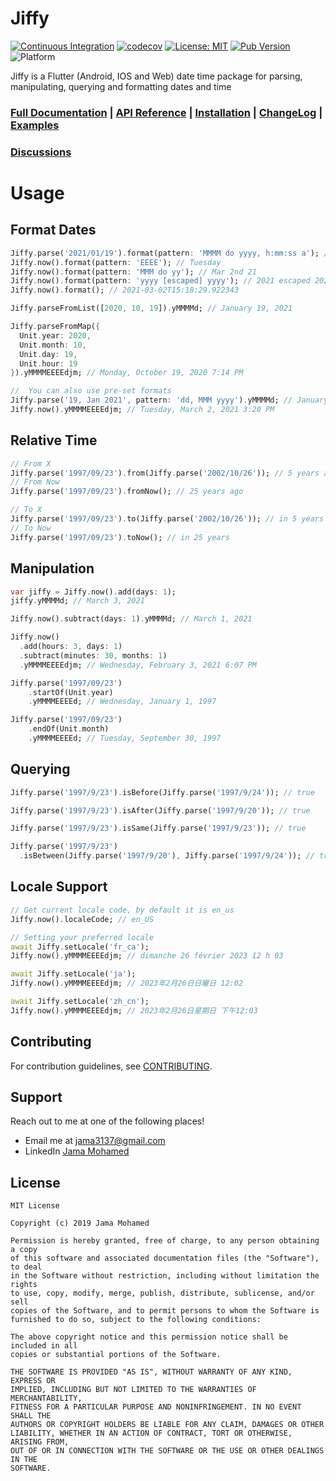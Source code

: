 # Jiffy

[![Continuous Integration](https://github.com/jama5262/jiffy/actions/workflows/ci.yml/badge.svg?branch=master)](https://github.com/jama5262/jiffy/actions/workflows/ci.yml)
[![codecov](https://codecov.io/gh/jama5262/jiffy/branch/master/graph/badge.svg?token=Z2EGVUGWTE)](https://codecov.io/gh/jama5262/jiffy)
[![License: MIT](https://img.shields.io/badge/License-MIT-yellow.svg)](https://opensource.org/licenses/MIT)
[![Pub Version](https://img.shields.io/badge/pub.dev-v6.4.3-blue)](https://pub.dev/packages/jiffy/versions/6.4.3)
![Platform](https://img.shields.io/badge/platform-flutter%7Cweb%7Cdart%20vm-orange)

Jiffy is a Flutter (Android, IOS and Web) date time package for parsing, manipulating, querying and formatting dates and time

### [Full Documentation](https://github.com/jama5262/jiffy/tree/v6.4.3/doc) | [API Reference](https://pub.dev/documentation/jiffy/latest/jiffy/Jiffy-class.html) | [Installation](https://pub.dev/packages/jiffy/install) | [ChangeLog](https://pub.dev/packages/jiffy/changelog) | [Examples](https://pub.dev/packages/jiffy/example)

### [Discussions](https://github.com/jama5262/jiffy/discussions)

# Usage

## Format Dates
```dart
Jiffy.parse('2021/01/19').format(pattern: 'MMMM do yyyy, h:mm:ss a'); // January 1st 2021, 12:00:00 AM
Jiffy.now().format(pattern: 'EEEE'); // Tuesday
Jiffy.now().format(pattern: 'MMM do yy'); // Mar 2nd 21
Jiffy.now().format(pattern: 'yyyy [escaped] yyyy'); // 2021 escaped 2021
Jiffy.now().format(); // 2021-03-02T15:18:29.922343

Jiffy.parseFromList([2020, 10, 19]).yMMMMd; // January 19, 2021

Jiffy.parseFromMap({
  Unit.year: 2020,
  Unit.month: 10,
  Unit.day: 19,
  Unit.hour: 19
}).yMMMMEEEEdjm; // Monday, October 19, 2020 7:14 PM

//  You can also use pre-set formats
Jiffy.parse('19, Jan 2021', pattern: 'dd, MMM yyyy').yMMMMd; // January 19, 2021
Jiffy.now().yMMMMEEEEdjm; // Tuesday, March 2, 2021 3:20 PM
```

## Relative Time
```dart
// From X
Jiffy.parse('1997/09/23').from(Jiffy.parse('2002/10/26')); // 5 years ago
// From Now
Jiffy.parse('1997/09/23').fromNow(); // 25 years ago

// To X
Jiffy.parse('1997/09/23').to(Jiffy.parse('2002/10/26')); // in 5 years
// To Now
Jiffy.parse('1997/09/23').toNow(); // in 25 years
```

## Manipulation

```dart
var jiffy = Jiffy.now().add(days: 1);
jiffy.yMMMMd; // March 3, 2021

Jiffy.now().subtract(days: 1).yMMMMd; // March 1, 2021

Jiffy.now()
  .add(hours: 3, days: 1)
  .subtract(minutes: 30, months: 1)
  .yMMMMEEEEdjm; // Wednesday, February 3, 2021 6:07 PM

Jiffy.parse('1997/09/23')
    .startOf(Unit.year)
    .yMMMMEEEEd; // Wednesday, January 1, 1997

Jiffy.parse('1997/09/23')
    .endOf(Unit.month)
    .yMMMMEEEEd; // Tuesday, September 30, 1997
```

## Querying

```dart
Jiffy.parse('1997/9/23').isBefore(Jiffy.parse('1997/9/24')); // true

Jiffy.parse('1997/9/23').isAfter(Jiffy.parse('1997/9/20')); // true

Jiffy.parse('1997/9/23').isSame(Jiffy.parse('1997/9/23')); // true

Jiffy.parse('1997/9/23')
  .isBetween(Jiffy.parse('1997/9/20'), Jiffy.parse('1997/9/24')); // true
```

## Locale Support
```dart
// Get current locale code, by default it is en_us
Jiffy.now().localeCode; // en_US

// Setting your preferred locale
await Jiffy.setLocale('fr_ca');
Jiffy.now().yMMMMEEEEdjm; // dimanche 26 février 2023 12 h 03

await Jiffy.setLocale('ja');
Jiffy.now().yMMMMEEEEdjm; // 2023年2月26日日曜日 12:02

await Jiffy.setLocale('zh_cn');
Jiffy.now().yMMMMEEEEdjm; // 2023年2月26日星期日 下午12:03
```

## Contributing

For contribution guidelines, see [CONTRIBUTING](./CONTRIBUTING.md).

## Support

Reach out to me at one of the following places!

- Email me at [jama3137@gmail.com](mailto:jama3137@gmail.com)
- LinkedIn [Jama Mohamed](https://www.linkedin.com/in/jama-mohamed/)


## License

```
MIT License

Copyright (c) 2019 Jama Mohamed

Permission is hereby granted, free of charge, to any person obtaining a copy
of this software and associated documentation files (the "Software"), to deal
in the Software without restriction, including without limitation the rights
to use, copy, modify, merge, publish, distribute, sublicense, and/or sell
copies of the Software, and to permit persons to whom the Software is
furnished to do so, subject to the following conditions:

The above copyright notice and this permission notice shall be included in all
copies or substantial portions of the Software.

THE SOFTWARE IS PROVIDED "AS IS", WITHOUT WARRANTY OF ANY KIND, EXPRESS OR
IMPLIED, INCLUDING BUT NOT LIMITED TO THE WARRANTIES OF MERCHANTABILITY,
FITNESS FOR A PARTICULAR PURPOSE AND NONINFRINGEMENT. IN NO EVENT SHALL THE
AUTHORS OR COPYRIGHT HOLDERS BE LIABLE FOR ANY CLAIM, DAMAGES OR OTHER
LIABILITY, WHETHER IN AN ACTION OF CONTRACT, TORT OR OTHERWISE, ARISING FROM,
OUT OF OR IN CONNECTION WITH THE SOFTWARE OR THE USE OR OTHER DEALINGS IN THE
SOFTWARE.
```
